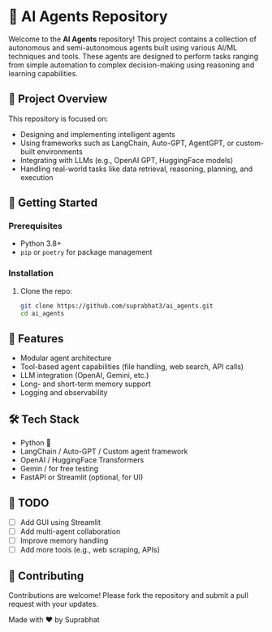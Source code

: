 # 🤖 AI Agents Repository

Welcome to the **AI Agents** repository! This project contains a collection of autonomous and semi-autonomous agents built using various AI/ML techniques and tools. These agents are designed to perform tasks ranging from simple automation to complex decision-making using reasoning and learning capabilities.

## 🧠 Project Overview

This repository is focused on:

- Designing and implementing intelligent agents
- Using frameworks such as LangChain, Auto-GPT, AgentGPT, or custom-built environments
- Integrating with LLMs (e.g., OpenAI GPT, HuggingFace models)
- Handling real-world tasks like data retrieval, reasoning, planning, and execution

## 🚀 Getting Started

### Prerequisites

- Python 3.8+
- `pip` or `poetry` for package management

### Installation

1. Clone the repo:
   ```bash
   git clone https://github.com/suprabhat3/ai_agents.git
   cd ai_agents
   ```

## 🧩 Features

- Modular agent architecture
- Tool-based agent capabilities (file handling, web search, API calls)
- LLM integration (OpenAI, Gemini, etc.)
- Long- and short-term memory support
- Logging and observability

## 🛠️ Tech Stack

- Python 🐍
- LangChain / Auto-GPT / Custom agent framework
- OpenAI / HuggingFace Transformers
- Gemin / for free testing 
- FastAPI or Streamlit (optional, for UI)

## 📌 TODO

- [ ] Add GUI using Streamlit
- [ ] Add multi-agent collaboration
- [ ] Improve memory handling
- [ ] Add more tools (e.g., web scraping, APIs)

## 🤝 Contributing

Contributions are welcome! Please fork the repository and submit a pull request with your updates.

Made with ❤️ by Suprabhat

